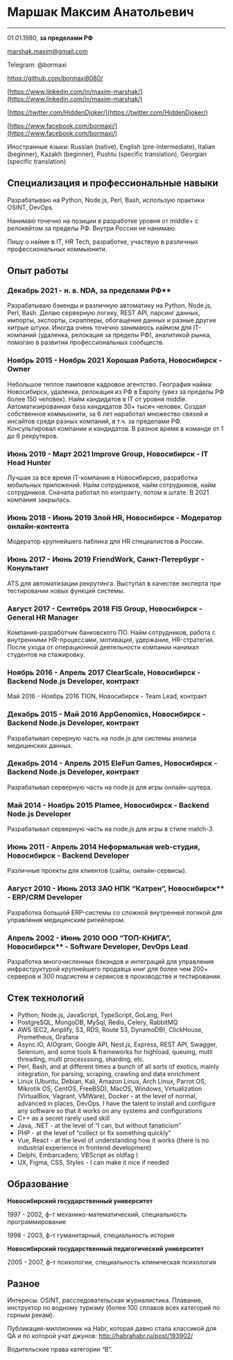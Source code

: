 # Маршак Максим Анатольевич
----
01.01.1980, **за пределами РФ**

[marshak.maxim@gmail.com](mailto:maxim.goodjob@gmail.com)

Telegram: @bormaxi

https://github.com/bormaxi8080/

[https://www.linkedin.com/in/maxim-marshak/](https://www.linkedin.com/in/maxim-marshak/)

[https://twitter.com/HiddenDjoker/](https://twitter.com/HiddenDjoker/)

[https://www.facebook.com/bormaxi/](https://www.facebook.com/bormaxi/)

Иностранные языки: Russian (native), English (pre-intermediate), Italian (beginner), Kazakh (beginner), Pushtu (specific translation), Georgian (specific translation)

## Специализация и профессиональные навыки

Разрабатываю на Python, Node.js, Perl, Bash, использую практики OSINT, DevOps.

Нанимаю точечно на позиции в разработке уровня от middle+ с релокейтом за пределы РФ. Внутри России не нанимаю.

Пишу о найме в IT, HR Tech, разработке, участвую в различных профессиональных коммьюнити.

## Опыт работы

### Декабрь 2021 - н. в. NDA, за пределами РФ**

Разрабатываю бэкенды и различную автоматику на Python, Node.js, Perl, Bash. Делаю серверную логику, REST API, парсинг данных, импорты, экспорты, скрапперы, обогащение данных и разные другие хитрые штуки. Иногда очень точечно занимаюсь наймом для IT-компаний (удаленка, релокация за пределы РФ), аналитикой рынка, помогаю в развитии профессиональных сообществ.

### Ноябрь 2015 - Ноябрь 2021 Хорошая Работа, Новосибирск - Owner

Небольшое теплое ламповое кадровое агентство. География найма: Новосибирск, удаленка, релокация из РФ в Европу (увез за пределы РФ более 150 человек). Найм кандидатов в IT от уровня middle. Автоматизированная база кандидатов 30+ тысяч человек. Создал собственное коммьюнити, за 6 лет наработал множество связей и инсайтов среди разных компаний, в т.ч. за пределами РФ. Консультировал компании и кандидатов. В разное время в команде от 1 до 6 рекрутеров.  

### Июнь 2019 - Март 2021 Improve Group, Новосибирск - IT Head Hunter

Лучшая за все время IT-компания в Новосибирске, разработка мобильных приложений. Найм сотрудников, найм сотрудников, найм сотрудников. Сначала работал по контракту, потом в штате. В 2021 компания закрылась.

### Июнь 2018 - Июнь 2019 Злой HR, Новосибирск - Модератор онлайн-контента

Модератор крупнейшего паблика для HR специалистов в России.

### Июнь 2017 - Июнь 2019 FriendWork, Санкт-Петербург - Конультант

ATS для автоматизации рекрутинга. Выступал в качестве эксперта при тестировании новых функций системы.

### Август 2017 - Сентябрь 2018 FIS Group, Новосибирск - General HR Manager

Компания-разработчик банковского ПО. Найм сотрудников, работа с внутренними HR-процессами, мотивация, удержание, HR-стратегия. После ухода от операционной деятельности компании нанимал студентов на стажировку.

### Ноябрь 2016 - Апрель 2017 ClearScale, Новосибирск - Backend Node.js Developer, контракт

Май 2016 - Ноябрь 2016 TION, Новосибирск - Team Lead, контракт

### Декабрь 2015 - Май 2016 AppGenomics, Новосибирск - Backend Node.js Developer, контракт

Разрабатывал серерную часть на node.js для системы анализа медицинских данных.

### Декабрь 2014 - Апрель 2015 EleFun Games, Новосибирск - Backend Node.js Developer, контракт

Разрабатывал серверную часть на node.js для игры онлайн-шутера.

### Май 2014 - Ноябрь 2015 Plamee, Новосибирск - Backend Node.js Developer

Разрабатывал серверную часть на node.js для игры в стиле match-3.

### Июнь 2011 - Апрель 2014 Неформальная web-студия, Новосибирск - Backend Developer

Различные проекты для клиентов (сайты, онлайн-сервисы).

### Август 2010 - Июнь 2013 ЗАО НПК “Катрен”, Новосибирск** - ERP/CRM Developer

Разработка большой ERP-системы со сложной внутренней логикой для управления медицинским ритейлером.

### Апрель 2002 - Июнь 2010 ООО “ТОП-КНИГА”, Новосибирск** - Software Developer, DevOps Lead

Разработка многочисленных бэкэндов и интеграций для управления инфраструктурой крупнейшего продавца книг для более чем 200+ серверов и 300 подсистем и сервисов в производстве и тестировании.

## Стек технологий

- Python, Node.js, JavaScript, TypeScript, GoLang, Perl
- PostgreSQL, MongoDB, MySql, Redis, Celery, RabbitMQ
- AWS (EC2, Amplify, S3, RDS, Route 53, DynamoDB), ClickHouse, Prometheus, Grafana
- Async.IO, AIOgram, Google API, Nest.js, Express, REST API, Swagger, Selenium, and some tools & frameworks for highload, queuing, mutli threading, multi processssing, sharding, etc.
- Perl, Bash, and at different times a bunch of all sorts of exotics, mainly integration, for parsing, scraping, crawling and data enrichment
- Linux (Ubuntu, Debian, Kali, Amazon Linux, Arch Linux, Parrot OS, Mikrotik OS, CentOS, FreeBSD), MacOS, Windows, Virtualization (VirtualBox, Vagrant, VMWare), Docker - at the level of normal, advanced in places, DevOps. I have the talent to install and configure any software so that it works on any systems and configurations
- C++ as a secret rarely used skill
- Java, .NET - at the level of “I can, but without fanaticism”
- PHP - at the level of “collect or fix something quickly”
- Vue, React - at the level of understanding how it works (there is no industrial experience in frontend development)
- Delphi, Embarcadero, VBScript as oldfag )
- UX, Figma, CSS, Styles - I can make it nice if needed

## Образование

**Новосибирский государственный университет**

1997 - 2002, ф-т механико-математический, специальность программирование

1998 - 2003, ф-т гуманитарный, специальность история  

**Новосибирский государственный педагогический университет**

2005 - 2007, ф-т психологии, специальность клиническая психология

## Разное

Интересы: OSINT, расследовательская журналистика. Плавание, инструктор по водному туризму (более 100 сплавов всех категорий по горным рекам).

Публикация-миллионник на Habr, которая давно стала классикой для QA и по которой учат джунов: http://habrahabr.ru/post/193902/

Водительские права категории “B”.